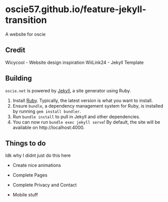 # oscie57.github.io/feature-jekyll-transition
A website for oscie

## Credit
Wicycool - Website design inspiration
WiiLink24 - Jekyll Template

## Building
`oscie.net` is powered by [Jekyll](https://jekyllrb.com), a site generator using Ruby.

1. Install [Ruby](https://www.ruby-lang.org/). Typically, the latest version is what you want to install.
2. Ensure `bundle`, a dependency management system for Ruby, is installed by running `gem install bundler`.
3. Run `bundle install` to pull in Jekyll and other dependencies.
4. You can now run `bundle exec jekyll serve`! By default, the site will be available on http://localhost:4000.

## Things to do
Idk why I didnt just do this here


- Create nice animations

- Complete Pages

- Complete Privacy and Contact

- Mobile stuff